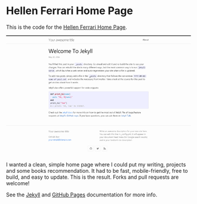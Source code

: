 # Hellen Ferrari Home Page

This is the code for the [Hellen Ferrari Home Page](https://www.hferrari.com).

![Hellen Ferrari Home Page Screenshot](/assets/img/screenshot.png)

I wanted a clean, simple home page where I could put my writing, projects and some books recommendation. It had to be fast, mobile-friendly, free to build, and easy to update. This is the result. Forks and pull requests are welcome!

See the [Jekyll](http://jekyllrb.com/) and [GitHub Pages](https://pages.github.com/)
documentation for more info.
